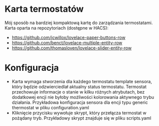 # Karta termostatów

Mój sposób na bardziej kompaktową kartę do zarządzania termostatami.
Karta oparta na repozytoriach (dostępne w HACS):
- https://github.com/jcwillox/lovelace-paper-buttons-row
- https://github.com/benct/lovelace-multiple-entity-row
- https://github.com/thomasloven/lovelace-slider-entity-row

# Konfiguracja

- Karta wymaga stworzenia dla każdego termostatu template sensora, który będzie odzwierciedlał aktualny status termostatu. Termostat przechowuje informacje o stanie w kilku różnych atrybutach, bez dodatkowej encji nie byłoby możliwości kolorowania aktywnego trybu działania. Przykładowa konfiguracja sensora dla encji typu generic thermostat w pliku configuration.yaml
- Kliknięcie przycisku wywołuje skrypt, który przełącza termostat w pożądany tryb. Przykładowy skrypt znajduje się w pliku scripts.yaml
